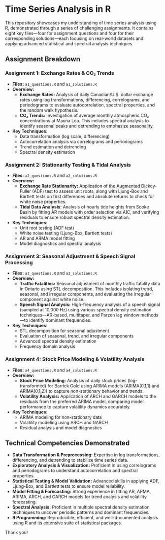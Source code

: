 # Time Series Analysis in R

This repository showcases my understanding of time series analysis using R, demonstrated through a series of challenging assignments. It contains eight key files—four for assignment questions and four for their corresponding solutions—each focusing on real-world datasets and applying advanced statistical and spectral analysis techniques.


## Assignment Breakdown

### **Assignment 1: Exchange Rates & CO₂ Trends**
- **Files:** `a1_questions.R` and `a1_solutions.R`
- **Overview:**  
  - **Exchange Rates:** Analysis of daily Canadian/U.S. dollar exchange rates using log transformations, differencing, correlograms, and periodograms to evaluate autocorrelation, spectral properties, and the random walk hypothesis.
  - **CO₂ Trends:** Investigation of average monthly atmospheric CO₂ concentrations at Mauna Loa. This includes spectral analysis to identify seasonal peaks and detrending to emphasize seasonality.
- **Key Techniques:**  
  - Data transformation (log scale, differencing)  
  - Autocorrelation analysis via correlograms and periodograms  
  - Trend estimation and detrending  
  - Spectral density estimation

### **Assignment 2: Stationarity Testing & Tidal Analysis**
- **Files:** `a2_questions.R` and `a2_solutions.R`
- **Overview:**  
  - **Exchange Rate Stationarity:** Application of the Augmented Dickey-Fuller (ADF) test to assess unit roots, along with Ljung-Box and Bartlett tests on first differences and absolute returns to check for white noise properties.
  - **Tidal Data Analysis:** Analysis of hourly tide heights from Sooke Basin by fitting AR models with order selection via AIC, and verifying residuals to ensure robust spectral density estimation.
- **Key Techniques:**  
  - Unit root testing (ADF test)  
  - White noise testing (Ljung-Box, Bartlett tests)  
  - AR and ARMA model fitting  
  - Model diagnostics and spectral analysis

### **Assignment 3: Seasonal Adjustment & Speech Signal Processing**
- **Files:** `a3_questions.R` and `a3_solutions.R`
- **Overview:**  
  - **Traffic Fatalities:** Seasonal adjustment of monthly traffic fatality data in Ontario using STL decomposition. This includes isolating trend, seasonal, and irregular components, and evaluating the irregular component against white noise.
  - **Speech Signal Analysis:** High-frequency analysis of a speech signal (sampled at 10,000 Hz) using various spectral density estimation techniques—AR-based, multitaper, and Parzen lag window methods—to identify dominant frequencies.
- **Key Techniques:**  
  - STL decomposition for seasonal adjustment  
  - Evaluation of seasonal, trend, and irregular components  
  - Advanced spectral density estimation  
  - Frequency domain analysis

### **Assignment 4: Stock Price Modeling & Volatility Analysis**
- **Files:** `a4_questions.R` and `a4_solutions.R`
- **Overview:**  
  - **Stock Price Modeling:** Analysis of daily stock prices (log-transformed) for Barrick Gold using ARIMA models (ARIMA(0,1,1) and ARIMA(0,1,2)) to capture non-stationary behavior and trends.
  - **Volatility Analysis:** Application of ARCH and GARCH models to the residuals from the preferred ARIMA model, comparing model performance to capture volatility dynamics accurately.
- **Key Techniques:**  
  - ARIMA modeling for non-stationary data  
  - Volatility modeling using ARCH and GARCH  
  - Residual analysis and model diagnostics

## Technical Competencies Demonstrated

- **Data Transformation & Preprocessing:** Expertise in log transformations, differencing, and detrending to stabilize time series data.
- **Exploratory Analysis & Visualization:** Proficient in using correlograms and periodograms to understand autocorrelation and spectral properties.
- **Statistical Testing & Model Validation:** Advanced skills in applying ADF, Ljung-Box, and Bartlett tests to ensure model reliability.
- **Model Fitting & Forecasting:** Strong experience in fitting AR, ARMA, ARIMA, ARCH, and GARCH models for trend analysis and volatility forecasting.
- **Spectral Analysis:** Proficient in multiple spectral density estimation techniques to uncover periodic patterns and dominant frequencies.
- **R Programming:** Reproducible, efficient, and well-documented analysis using R and its extensive suite of statistical packages.


Thank you! 

